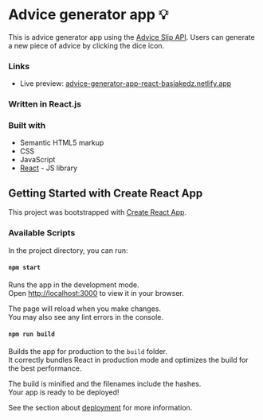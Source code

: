 # Advice generator app 💡

This is advice generator app using the [Advice Slip API](https://api.adviceslip.com).
Users can generate a new piece of advice by clicking the dice icon.

### Links

- Live preview: [advice-generator-app-react-basiakedz.netlify.app](advice-generator-app-react-basiakedz.netlify.app)

### Written in React.js

### Built with

- Semantic HTML5 markup
- CSS
- JavaScript
- [React](https://reactjs.org/) - JS library

## Getting Started with Create React App

This project was bootstrapped with [Create React App](https://github.com/facebook/create-react-app).

### Available Scripts

In the project directory, you can run:

#### `npm start`

Runs the app in the development mode.\
Open [http://localhost:3000](http://localhost:3000) to view it in your browser.

The page will reload when you make changes.\
You may also see any lint errors in the console.

#### `npm run build`

Builds the app for production to the `build` folder.\
It correctly bundles React in production mode and optimizes the build for the best performance.

The build is minified and the filenames include the hashes.\
Your app is ready to be deployed!

See the section about [deployment](https://facebook.github.io/create-react-app/docs/deployment) for more information.
